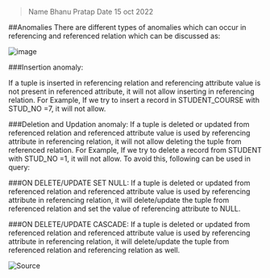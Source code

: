 >Name Bhanu Pratap
>Date 15 oct 2022


##Anomalies
There are different types of anomalies which can occur in referencing and referenced relation which can be discussed as:

![image](https://media.geeksforgeeks.org/wp-content/uploads/image7.png)

###Insertion anomaly: 

If a tuple is inserted in referencing relation and referencing attribute value is not present in referenced attribute,
it will not allow inserting in referencing relation. For Example,
If we try to insert a record in STUDENT_COURSE with STUD_NO =7,
it will not allow.


###Deletion and Updation anomaly:
If a tuple is deleted or updated from referenced relation and referenced attribute value is used by referencing attribute in referencing relation,
it will not allow deleting the tuple from referenced relation.
For Example, If we try to delete a record from STUDENT with STUD_NO =1,
it will not allow. To avoid this, following can be used in query:

###ON DELETE/UPDATE SET NULL: 
If a tuple is deleted or updated from referenced relation and referenced attribute value is used by referencing attribute in referencing relation, 
it will delete/update the tuple from referenced relation and set the value of referencing attribute to NULL.

###ON DELETE/UPDATE CASCADE:
If a tuple is deleted or updated from referenced relation and referenced attribute value is used by referencing attribute in referencing relation, 
it will delete/update the tuple from referenced relation and referencing relation as well.

![Source](https://www.geeksforgeeks.org/anomalies-in-relational-model/)
